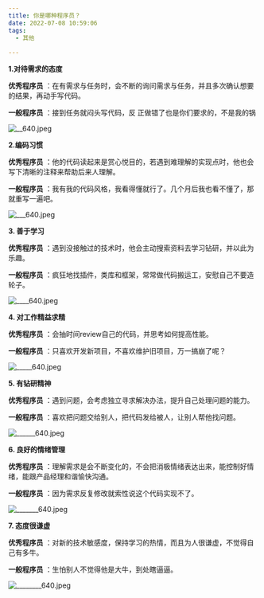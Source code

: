 ```yaml
---
title: 你是哪种程序员？
date: 2022-07-08 10:59:06
tags:
  - 其他 
 
---
```



**1.对待需求的态度**

**优秀程序员** ：在有需求与任务时，会不断的询问需求与任务，并且多次确认想要的结果，再动手写代码。

**一般程序员** ：接到任务就闷头写代码，反
正做错了也是你们要求的，不是我的锅

![__640.jpeg](/notes/note_images/7DC5A809-4848-4512-B7AA-A3452C2CE028-11062-0000021F9498BC8D/__640.jpeg)

**2.编码习惯**

**优秀程序员** ：他的代码读起来是赏心悦目的，若遇到难理解的实现点时，他也会写下清晰的注释来帮助后来人理解。

**一般程序员** ：我有我的代码风格，我看得懂就行了。几个月后我也看不懂了，那就重写一遍吧。

![___640.jpeg](/notes/note_images/97007B16-DFE3-452A-821C-71FD2AF665DF-11062-0000021F94967847/___640.jpeg)

**3. 善于学习**

**优秀程序员** ：遇到没接触过的技术时，他会主动搜索资料去学习钻研，并以此为乐趣。

**一般程序员** ：疯狂地找插件，类库和框架，常常做代码搬运工，安慰自己不要造轮子。

![____640.jpeg](/notes/note_images/F6B1DA6C-9B00-4042-99C5-BD632EC7D35D-11062-0000021F949431FC/____640.jpeg)

**4. 对工作精益求精**

**优秀程序员** ：会抽时间review自己的代码，并思考如何提高性能。

**一般程序员** ：只喜欢开发新项目，不喜欢维护旧项目，万一搞崩了呢？

![_____640.jpeg](/notes/note_images/D4576C2E-29AA-4E18-8D4D-71C5C3C64732-11062-0000021F94925DE9/_____640.jpeg)

**5. 有钻研精神**

**优秀程序员** ：遇到问题，会考虑独立寻求解决办法，提升自己处理问题的能力。

**一般程序员** ：喜欢把问题交给别人，把代码发给被人，让别人帮他找问题。

![______640.jpeg](/notes/note_images/2D031268-5F69-4950-8FBD-2D5AE82F8653-11062-0000021F948FD1E2/______640.jpeg)

**6. 良好的情绪管理**

**优秀程序员** ：理解需求是会不断变化的，不会把消极情绪表达出来，能控制好情绪，能跟产品经理和谐愉快沟通。

**一般程序员** ：因为需求反复修改就索性说这个代码实现不了。

![_______640.jpeg](/notes/note_images/F4D94B26-8499-4256-A872-B6A31DCE9B8A-11062-0000021F948E5C31/_______640.jpeg)

**7. 态度很谦虚**

**优秀程序员** ：对新的技术敏感度，保持学习的热情，而且为人很谦虚，不觉得自己有多牛。

**一般程序员** ：生怕别人不觉得他是大牛，到处瞎逼逼。

![________640.jpeg](/notes/note_images/59FB58F7-3710-435A-B519-E2DFE1F5049F-11062-0000021F948C8D57/________640.jpeg)

